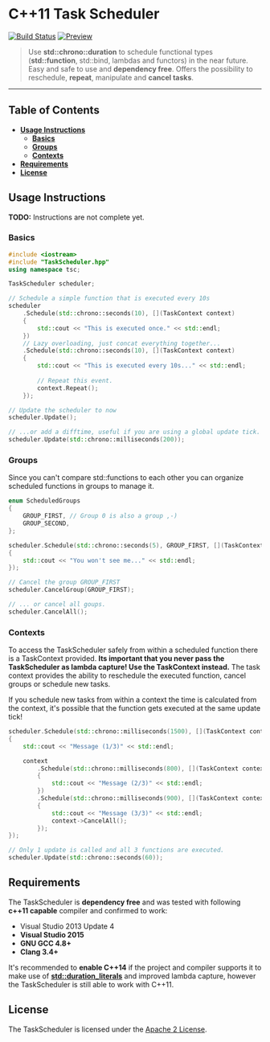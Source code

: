# C++11 Task Scheduler
[![Build Status](https://travis-ci.org/Naios/TaskScheduler.svg?branch=master)](https://travis-ci.org/Naios/TaskScheduler)
[![Preview](https://raw.githubusercontent.com/Naios/TaskScheduler/master/doc/preview/Preview.gif)](https://github.com/Naios/TaskScheduler/blob/master/doc/examples/preview.cpp)


> Use **std::chrono::duration** to schedule functional types (**std::function**, std::bind, lambdas and functors) in the near future. Easy and safe to use and **dependency free**. Offers the possibility to reschedule, **repeat**, manipulate and **cancel tasks**.

***

## Table of Contents

* **[Usage Instructions](#usage-instructions)**
  * **[Basics](#basics)**
  * **[Groups](#groups)**
  * **[Contexts](#contexts)**
* **[Requirements](#requirements)**
* **[License](#licence)**

## Usage Instructions

**TODO:** Instructions are not complete yet.

### Basics

```c++
#include <iostream>
#include "TaskScheduler.hpp"
using namespace tsc;

TaskScheduler scheduler;

// Schedule a simple function that is executed every 10s
scheduler
	.Schedule(std::chrono::seconds(10), [](TaskContext context)
	{
	    std::cout << "This is executed once." << std::endl;
	})
	// Lazy overloading, just concat everything together...
	.Schedule(std::chrono::seconds(10), [](TaskContext context)
	{
	    std::cout << "This is executed every 10s..." << std::endl;
	
	    // Repeat this event.
	    context.Repeat();
	});

// Update the scheduler to now
scheduler.Update();

// ...or add a difftime, useful if you are using a global update tick.
scheduler.Update(std::chrono::milliseconds(200));
```

### Groups
Since you can't compare std::functions to each other  you can organize scheduled functions in groups to manage it.
```c++
enum ScheduledGroups
{
    GROUP_FIRST, // Group 0 is also a group ,-)
    GROUP_SECOND,
};

scheduler.Schedule(std::chrono::seconds(5), GROUP_FIRST, [](TaskContext context)
{
    std::cout << "You won't see me..." << std::endl;
});

// Cancel the group GROUP_FIRST
scheduler.CancelGroup(GROUP_FIRST);

// ... or cancel all goups.
scheduler.CancelAll();
```

### Contexts
To access the TaskScheduler safely from within a scheduled function there is a TaskContext provided. **Its important that you never pass the TaskScheduler as lambda capture! Use the TaskContext instead.** The task context provides the ability to reschedule the executed function, cancel groups or schedule new tasks.

If you schedule new tasks from within a context the time is calculated from the context, it's possible that the function gets executed at the same update tick!

```c++
scheduler.Schedule(std::chrono::milliseconds(1500), [](TaskContext context)
{
    std::cout << "Message (1/3)" << std::endl;

    context
        .Schedule(std::chrono::milliseconds(800), [](TaskContext context)
        {
            std::cout << "Message (2/3)" << std::endl;
        })
        .Schedule(std::chrono::milliseconds(900), [](TaskContext context)
        {
            std::cout << "Message (3/3)" << std::endl;
            context->CancelAll();
        });
});

// Only 1 update is called and all 3 functions are executed.
scheduler.Update(std::chrono::seconds(60));
```

## Requirements
The TaskScheduler is **dependency free** and was tested with following **c++11 capable** compiler and confirmed to work:

* Visual Studio 2013 Update 4
* **Visual Studio 2015**
* **GNU GCC 4.8+**
* **Clang 3.4+**

It's recommended to **enable C++14** if the project and compiler supports it to make use of [**std::duration_literals**](http://en.cppreference.com/w/cpp/chrono/operator%22%22ms) and improved lambda capture, however the TaskScheduler is still able to work with C++11.

## License
The TaskScheduler is licensed under the [Apache 2 License](https://raw.githubusercontent.com/Naios/TaskScheduler/master/LICENSE).
